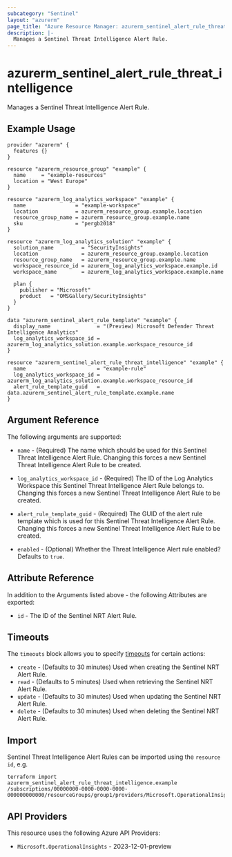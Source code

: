 ```yaml
---
subcategory: "Sentinel"
layout: "azurerm"
page_title: "Azure Resource Manager: azurerm_sentinel_alert_rule_threat_intelligence"
description: |-
  Manages a Sentinel Threat Intelligence Alert Rule.
---
```


# azurerm_sentinel_alert_rule_threat_intelligence

Manages a Sentinel Threat Intelligence Alert Rule.

## Example Usage

```hcl
provider "azurerm" {
  features {}
}

resource "azurerm_resource_group" "example" {
  name     = "example-resources"
  location = "West Europe"
}

resource "azurerm_log_analytics_workspace" "example" {
  name                = "example-workspace"
  location            = azurerm_resource_group.example.location
  resource_group_name = azurerm_resource_group.example.name
  sku                 = "pergb2018"
}

resource "azurerm_log_analytics_solution" "example" {
  solution_name         = "SecurityInsights"
  location              = azurerm_resource_group.example.location
  resource_group_name   = azurerm_resource_group.example.name
  workspace_resource_id = azurerm_log_analytics_workspace.example.id
  workspace_name        = azurerm_log_analytics_workspace.example.name

  plan {
    publisher = "Microsoft"
    product   = "OMSGallery/SecurityInsights"
  }
}

data "azurerm_sentinel_alert_rule_template" "example" {
  display_name               = "(Preview) Microsoft Defender Threat Intelligence Analytics"
  log_analytics_workspace_id = azurerm_log_analytics_solution.example.workspace_resource_id
}

resource "azurerm_sentinel_alert_rule_threat_intelligence" "example" {
  name                       = "example-rule"
  log_analytics_workspace_id = azurerm_log_analytics_solution.example.workspace_resource_id
  alert_rule_template_guid   = data.azurerm_sentinel_alert_rule_template.example.name
}
```

## Argument Reference

The following arguments are supported:

* `name` - (Required) The name which should be used for this Sentinel Threat Intelligence Alert Rule. Changing this forces a new Sentinel Threat Intelligence Alert Rule to be created.

* `log_analytics_workspace_id` - (Required) The ID of the Log Analytics Workspace this Sentinel Threat Intelligence Alert Rule belongs to. Changing this forces a new Sentinel Threat Intelligence Alert Rule to be created.

* `alert_rule_template_guid` - (Required) The GUID of the alert rule template which is used for this Sentinel Threat Intelligence Alert Rule. Changing this forces a new Sentinel Threat Intelligence Alert Rule to be created.

* `enabled` - (Optional) Whether the Threat Intelligence Alert rule enabled? Defaults to `true`.

## Attribute Reference

In addition to the Arguments listed above - the following Attributes are exported:

* `id` - The ID of the Sentinel NRT Alert Rule.

## Timeouts

The `timeouts` block allows you to specify [timeouts](https://developer.hashicorp.com/terraform/language/resources/configure#define-operation-timeouts) for certain actions:

* `create` - (Defaults to 30 minutes) Used when creating the Sentinel NRT Alert Rule.
* `read` - (Defaults to 5 minutes) Used when retrieving the Sentinel NRT Alert Rule.
* `update` - (Defaults to 30 minutes) Used when updating the Sentinel NRT Alert Rule.
* `delete` - (Defaults to 30 minutes) Used when deleting the Sentinel NRT Alert Rule.

## Import

Sentinel Threat Intelligence Alert Rules can be imported using the `resource id`, e.g.

```shell
terraform import azurerm_sentinel_alert_rule_threat_intelligence.example /subscriptions/00000000-0000-0000-0000-000000000000/resourceGroups/group1/providers/Microsoft.OperationalInsights/workspaces/workspace1/providers/Microsoft.SecurityInsights/alertRules/rule1
```

## API Providers
<!-- This section is generated, changes will be overwritten -->
This resource uses the following Azure API Providers:

* `Microsoft.OperationalInsights` - 2023-12-01-preview

